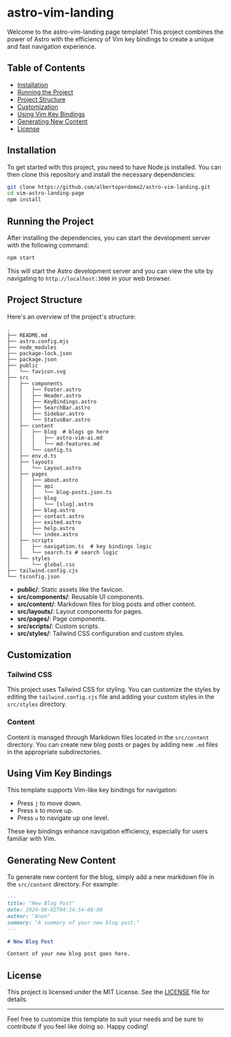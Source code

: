 # astro-vim-landing

Welcome to the astro-vim-landing page template! This project combines the power of Astro with the efficiency of Vim key bindings to create a unique and fast navigation experience. 

## Table of Contents

- [Installation](#installation)
- [Running the Project](#running-the-project)
- [Project Structure](#project-structure)
- [Customization](#customization)
- [Using Vim Key Bindings](#using-vim-key-bindings)
- [Generating New Content](#generating-new-content)
- [License](#license)

## Installation

To get started with this project, you need to have Node.js installed. You can then clone this repository and install the necessary dependencies:

```sh
git clone https://github.com/albertoperdomo2/astro-vim-landing.git
cd vim-astro-landing-page
npm install
```

## Running the Project

After installing the dependencies, you can start the development server with the following command:

```sh
npm start
```

This will start the Astro development server and you can view the site by navigating to `http://localhost:3000` in your web browser.

## Project Structure

Here's an overview of the project's structure:

```
.
├── README.md
├── astro.config.mjs
├── node_modules
├── package-lock.json
├── package.json
├── public
│   └── favicon.svg
├── src
│   ├── components
│   │   ├── Footer.astro
│   │   ├── Header.astro
│   │   ├── KeyBindings.astro
│   │   ├── SearchBar.astro
│   │   ├── Sidebar.astro
│   │   └── StatusBar.astro
│   ├── content
│   │   ├── blog  # blogs go here
│   │   │   ├── astro-vim-ai.md
│   │   │   └── md-features.md
│   │   └── config.ts
│   ├── env.d.ts
│   ├── layouts
│   │   └── Layout.astro
│   ├── pages
│   │   ├── about.astro
│   │   ├── api
│   │   │   └── blog-posts.json.ts
│   │   ├── blog
│   │   │   └── [slug].astro
│   │   ├── blog.astro
│   │   ├── contact.astro
│   │   ├── exited.astro
│   │   ├── help.astro
│   │   └── index.astro
│   ├── scripts
│   │   ├── navigation.ts  # key bindings logic
│   │   └── search.ts # search logic
│   └── styles
│       └── global.css
├── tailwind.config.cjs
└── tsconfig.json
```

- **public/**: Static assets like the favicon.
- **src/components/**: Reusable UI components.
- **src/content/**: Markdown files for blog posts and other content.
- **src/layouts/**: Layout components for pages.
- **src/pages/**: Page components.
- **src/scripts/**: Custom scripts.
- **src/styles/**: Tailwind CSS configuration and custom styles.

## Customization

### Tailwind CSS

This project uses Tailwind CSS for styling. You can customize the styles by editing the `tailwind.config.cjs` file and adding your custom styles in the `src/styles` directory.

### Content

Content is managed through Markdown files located in the `src/content` directory. You can create new blog posts or pages by adding new `.md` files in the appropriate subdirectories.

## Using Vim Key Bindings

This template supports Vim-like key bindings for navigation:

- Press `j` to move down.
- Press `k` to move up.
- Press `u` to navigate up one level.

These key bindings enhance navigation efficiency, especially for users familiar with Vim.

## Generating New Content

To generate new content for the blog, simply add a new markdown file in the `src/content` directory. For example:

```markdown
---
title: "New Blog Post"
date: 2024-08-02T04:14:54-08:00
author: "Anon"
summary: "A summary of your new blog post."
---

# New Blog Post

Content of your new blog post goes here.
```

## License

This project is licensed under the MIT License. See the [LICENSE](LICENSE) file for details.

---

Feel free to customize this template to suit your needs and be sure to contribute if you feel like doing so. Happy coding!